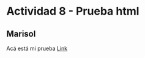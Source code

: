 # Actividad 8 - Prueba html
## Marisol

Acá está mi prueba [Link](https://pnlpz.github.io/pruebahtmlcss/)
